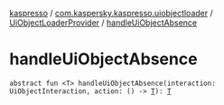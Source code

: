 [kaspresso](../../index.md) / [com.kaspersky.kaspresso.uiobjectloader](../index.md) / [UiObjectLoaderProvider](index.md) / [handleUiObjectAbsence](./handle-ui-object-absence.md)

# handleUiObjectAbsence

`abstract fun <T> handleUiObjectAbsence(interaction: UiObjectInteraction, action: () -> `[`T`](handle-ui-object-absence.md#T)`): `[`T`](handle-ui-object-absence.md#T)